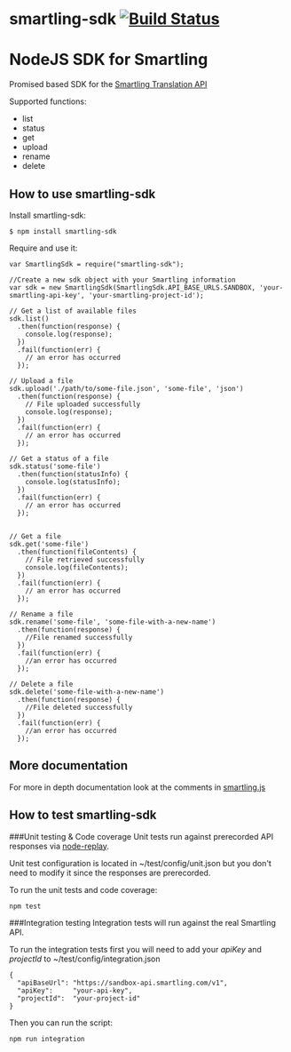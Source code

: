 smartling-sdk [![Build Status](https://travis-ci.org/hightail/smartling-sdk.svg?branch=master)](https://travis-ci.org/hightail/smartling-sdk)
==========================

# NodeJS SDK for Smartling

Promised based SDK for the [Smartling Translation API](https://docs.smartling.com/display/docs/Smartling+Translation+API)

Supported functions:
* list
* status
* get
* upload
* rename
* delete

## How to use smartling-sdk

Install smartling-sdk:

```
$ npm install smartling-sdk
```

Require and use it:

```
var SmartlingSdk = require("smartling-sdk");

//Create a new sdk object with your Smartling information
var sdk = new SmartlingSdk(SmartlingSdk.API_BASE_URLS.SANDBOX, 'your-smartling-api-key', 'your-smartling-project-id');

// Get a list of available files
sdk.list()
  .then(function(response) {
    console.log(response);
  })
  .fail(function(err) {
    // an error has occurred
  });

// Upload a file
sdk.upload('./path/to/some-file.json', 'some-file', 'json')
  .then(function(response) {
    // File uploaded successfully
    console.log(response);
  })
  .fail(function(err) {
    // an error has occurred
  });

// Get a status of a file
sdk.status('some-file')
  .then(function(statusInfo) {
    console.log(statusInfo);
  })
  .fail(function(err) {
    // an error has occurred
  });


// Get a file
sdk.get('some-file')
  .then(function(fileContents) {
    // File retrieved successfully
    console.log(fileContents);
  })
  .fail(function(err) {
    // an error has occurred
  });

// Rename a file
sdk.rename('some-file', 'some-file-with-a-new-name')
  .then(function(response) {
    //File renamed successfully
  })
  .fail(function(err) {
    //an error has occurred
  });

// Delete a file
sdk.delete('some-file-with-a-new-name')
  .then(function(response) {
    //File deleted successfully
  })
  .fail(function(err) {
    //an error has occurred
  });
```

## More documentation
For more in depth documentation look at the comments in [smartling.js](https://github.com/hightail/smartling-sdk/blob/master/smartling.js)

## How to test smartling-sdk

###Unit testing & Code coverage
Unit tests run against prerecorded API responses via [node-replay](https://github.com/assaf/node-replay).

Unit test configuration is located in ~/test/config/unit.json but you don't need to modify it since the responses are prerecorded.

To run the unit tests and code coverage:

```
npm test
```

###Integration testing
Integration tests will run against the real Smartling API.

To run the integration tests first you will need to add your *apiKey* and *projectId* to ~/test/config/integration.json

```
{
  "apiBaseUrl": "https://sandbox-api.smartling.com/v1",
  "apiKey":     "your-api-key",
  "projectId":  "your-project-id"
}
```

Then you can run the script:
```
npm run integration
```


